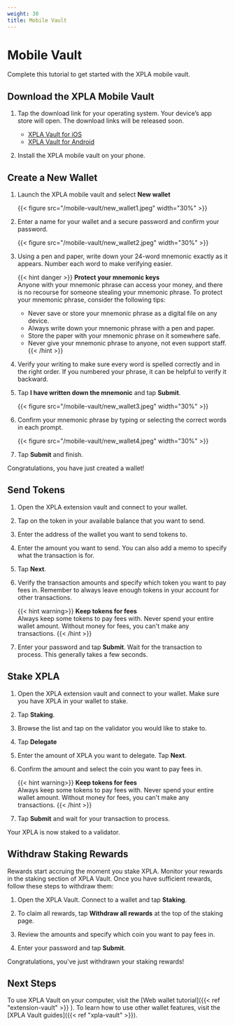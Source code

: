 ```yaml
---
weight: 30
title: Mobile Vault
---
```


# Mobile Vault

Complete this tutorial to get started with the XPLA mobile vault.

## Download the XPLA Mobile Vault

1. Tap the download link for your operating system. Your device’s app store will open. The download links will be released soon.
   * [XPLA Vault for iOS](https://apps.apple.com/app/xpla-vault/id1640593143)
   * [XPLA Vault for Android](https://play.google.com/store/apps/details?id=xpla.android)

1. Install the XPLA mobile vault on your phone.

## Create a New Wallet

1. Launch the XPLA mobile vault and select **New wallet**

   {{< figure src="/mobile-vault/new_wallet1.jpeg" width="30%" >}}

1. Enter a name for your wallet and a secure password and confirm your password.

   {{< figure src="/mobile-vault/new_wallet2.jpeg" width="30%" >}}

1. Using a pen and paper, write down your 24-word mnemonic exactly as it appears. Number each word to make verifying easier.

   {{< hint danger >}}
   **Protect your mnemonic keys**  
   Anyone with your mnemonic phrase can access your money, and there is no recourse for someone stealing your mnemonic phrase. To protect your mnemonic phrase, consider the following tips:
   - Never save or store your mnemonic phrase as a digital file on any device.
   - Always write down your mnemonic phrase with a pen and paper.
   - Store the paper with your mnemonic phrase on it somewhere safe.
   - Never give your mnemonic phrase to anyone, not even support staff.
   {{< /hint >}}

1. Verify your writing to make sure every word is spelled correctly and in the right order. If you numbered your phrase, it can be helpful to verify it backward.

1. Tap **I have written down the mnemonic** and tap **Submit**.

   {{< figure src="/mobile-vault/new_wallet3.jpeg" width="30%" >}}

1. Confirm your mnemonic phrase by typing or selecting the correct words in each prompt.

   {{< figure src="/mobile-vault/new_wallet4.jpeg" width="30%" >}}

1. Tap **Submit** and finish.

Congratulations, you have just created a wallet!

## Send Tokens

1. Open the XPLA extension vault and connect to your wallet.

1. Tap on the token in your available balance that you want to send.  

1. Enter the address of the wallet you want to send tokens to.  

1. Enter the amount you want to send. You can also add a memo to specify what the transaction is for.  

1. Tap **Next**.

1. Verify the transaction amounts and specify which token you want to pay fees in. Remember to always leave enough tokens in your account for other transactions.

   {{< hint warning>}}
   **Keep tokens for fees**  
   Always keep some tokens to pay fees with. Never spend your entire wallet amount. Without money for fees, you can't make any transactions.
   {{< /hint >}}

1.  Enter your password and tap **Submit**. Wait for the transaction to process. This generally takes a few seconds.

## Stake XPLA

1. Open the XPLA extension vault and connect to your wallet. Make sure you have XPLA in your wallet to stake.

1. Tap **Staking**.

1. Browse the list and tap on the validator you would like to stake to.

1. Tap **Delegate**

1. Enter the amount of XPLA you want to delegate. Tap **Next**.

1. Confirm the amount and select the coin you want to pay fees in.

   {{< hint warning>}}
   **Keep tokens for fees**  
   Always keep some tokens to pay fees with. Never spend your entire wallet amount. Without money for fees, you can't make any transactions.
   {{< /hint >}}

1. Tap **Submit** and wait for your transaction to process.

Your XPLA is now staked to a validator.

## Withdraw Staking Rewards

Rewards start accruing the moment you stake XPLA. Monitor your rewards in the staking section of XPLA Vault. Once you have sufficient rewards, follow these steps to withdraw them:

1. Open the XPLA Vault. Connect to a wallet and tap **Staking**.

1. To claim all rewards, tap **Withdraw all rewards** at the top of the staking page.

1. Review the amounts and specify which coin you want to pay fees in.

1. Enter your password and tap **Submit**.

Congratulations, you've just withdrawn your staking rewards!

## Next Steps

To use XPLA Vault on your computer, visit the [Web wallet tutorial]({{< ref "extension-vault" >}} ). To learn how to use other wallet features, visit the [XPLA Vault guides]({{< ref "xpla-vault" >}}).
